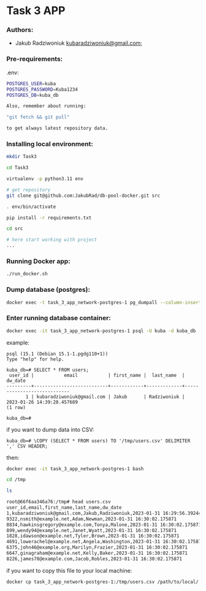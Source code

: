 Task 3 APP
==========

### Authors:
* Jakub Radziwoniuk <kubaradziwoniuk@gmail.com>;

### Pre-requirements:
.env:
```bash
POSTGRES_USER=kuba
POSTGRES_PASSWORD=Kuba1234
POSTGRES_DB=kuba_db

Also, remember about running:

"git fetch && git pull" 

to get always latest repository data.
```

### Installing local environment:
```bash
mkdir Task3

cd Task3

virtualenv -p python3.11 env

# get repository
git clone git@github.com:JakubRad/db-pool-docker.git src

. env/bin/activate

pip install -r requirements.txt

cd src

# here start working with project
...
```

### Running Docker app:
```bash
./run_docker.sh
```

### Dump database (postgres):
```bash
docker exec -t task_3_app_network-postgres-1 pg_dumpall --column-inserts -a -O -U kuba | gzip -9 > kuba_db_dump_$(date +%Y-%m-%d_%H_%M_%S).sql.gz
```

### Enter running database container:
```bash
docker exec -it task_3_app_network-postgres-1 psql -U kuba -d kuba_db
```

example:

```postgresql
psql (15.1 (Debian 15.1-1.pgdg110+1))
Type "help" for help.

kuba_db=# SELECT * FROM users;
 user_id |           email           | first_name |  last_name  |          dw_date
---------+---------------------------+------------+-------------+----------------------------
       1 | kubaradziwoniuk@gmail.com | Jakub      | Radziwoniuk | 2023-01-26 14:39:28.457689
(1 row)

kuba_db=#
```

if you want to dump data into CSV:
```postgresql
kuba_db=# \COPY (SELECT * FROM users) TO '/tmp/users.csv' DELIMITER ',' CSV HEADER;
```

then:
```bash
docker exec -it task_3_app_network-postgres-1 bash
```

```bash
cd /tmp
```

```bash
ls
```

```bash
root@66f6aa346a76:/tmp# head users.csv
user_id,email,first_name,last_name,dw_date
1,kubaradziwoniuk@gmail.com,Jakub,Radziwoniuk,2023-01-31 16:29:56.392441
9322,nsmith@example.net,Adam,Newman,2023-01-31 16:30:02.175871
8834,hawkinsgregory@example.com,Tonya,Malone,2023-01-31 16:30:02.175871
899,wendy94@example.net,Janet,Wyatt,2023-01-31 16:30:02.175871
1828,idawson@example.net,Tyler,Brown,2023-01-31 16:30:02.175871
4691,lowerachel@example.net,Angela,Washington,2023-01-31 16:30:02.175871
6375,john46@example.org,Marilyn,Frazier,2023-01-31 16:30:02.175871
6647,ginagraham@example.net,Kelly,Baker,2023-01-31 16:30:02.175871
8226,james78@example.com,Jacob,Robles,2023-01-31 16:30:02.175871
```

if you want to copy this file to your local machine:
```bash
docker cp task_3_app_network-postgres-1:/tmp/users.csv /path/to/local/
```
